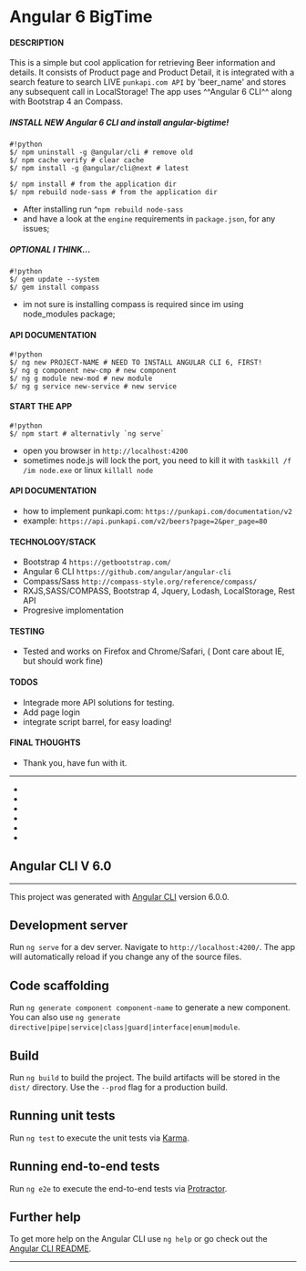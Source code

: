 # Angular 6 BigTime


#### DESCRIPTION
This is a simple but cool application for retrieving Beer information and details. It consists of Product page and Product Detail, it is integrated with a search feature to search LIVE `punkapi.com API` by 'beer_name' and stores any subsequent call in LocalStorage! The app uses ^^Angular 6 CLI^^ along with Bootstrap 4 an Compass.


##### INSTALL NEW Angular 6 CLI and install angular-bigtime!

```
#!python
$/ npm uninstall -g @angular/cli # remove old
$/ npm cache verify # clear cache 
$/ npm install -g @angular/cli@next # latest 

$/ npm install # from the application dir
$/ npm rebuild node-sass # from the application dir
```
* After installing run ^`npm rebuild node-sass`
* and have a look at the `engine` requirements in `package.json`, for any issues;


##### OPTIONAL I THINK...
```
#!python
$/ gem update --system
$/ gem install compass
```
* im not sure is installing compass is required since im using node_modules package;


#### API DOCUMENTATION
```
#!python
$/ ng new PROJECT-NAME # NEED TO INSTALL ANGULAR CLI 6, FIRST!
$/ ng g component new-cmp # new component
$/ ng g module new-mod # new module
$/ ng g service new-service # new service
```


#### START THE APP
```
#!python
$/ npm start # alternativly `ng serve`
```


* open you browser in `http://localhost:4200` 
* sometimes node.js will lock the port, you need to kill it with `taskkill /f /im node.exe` or linux `killall node`


#### API DOCUMENTATION
*  how to implement punkapi.com: `https://punkapi.com/documentation/v2`
*  example: `https://api.punkapi.com/v2/beers?page=2&per_page=80`


#### TECHNOLOGY/STACK
* Bootstrap 4 `https://getbootstrap.com/`
* Angular 6 CLI `https://github.com/angular/angular-cli`
* Compass/Sass `http://compass-style.org/reference/compass/`
* RXJS,SASS/COMPASS, Bootstrap 4, Jquery, Lodash, LocalStorage, Rest API
* Progresive implomentation


#### TESTING
* Tested and works on Firefox and Chrome/Safari, ( Dont care about IE, but should work fine)


#### TODOS
* Integrade more API solutions for testing.
* Add page login
* integrate script barrel, for easy loading!


#### FINAL THOUGHTS
* Thank you, have fun with it.



**********************
*
*
*
*
*
*
## Angular CLI V 6.0

********************************
This project was generated with [Angular CLI](https://github.com/angular/angular-cli) version 6.0.0.

## Development server

Run `ng serve` for a dev server. Navigate to `http://localhost:4200/`. The app will automatically reload if you change any of the source files.

## Code scaffolding

Run `ng generate component component-name` to generate a new component. You can also use `ng generate directive|pipe|service|class|guard|interface|enum|module`.

## Build

Run `ng build` to build the project. The build artifacts will be stored in the `dist/` directory. Use the `--prod` flag for a production build.

## Running unit tests

Run `ng test` to execute the unit tests via [Karma](https://karma-runner.github.io).

## Running end-to-end tests

Run `ng e2e` to execute the end-to-end tests via [Protractor](http://www.protractortest.org/).

## Further help

To get more help on the Angular CLI use `ng help` or go check out the [Angular CLI README](https://github.com/angular/angular-cli/blob/master/README.md).

********************************
